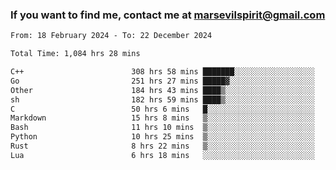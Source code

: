 ### If you want to find me, contact me at marsevilspirit@gmail.com

<!--
**marsevilspirit/marsevilspirit** is a ✨ _special_ ✨ repository because its `README.md` (this file) appears on your GitHub profile.

Here are some ideas to get you started:

- 🔭 I’m currently working on ...
- 🌱 I’m currently learning ...
- 👯 I’m looking to collaborate on ...
- 🤔 I’m looking for help with ...
- 💬 Ask me about ...
- 📫 How to reach me: ...
- 😄 Pronouns: ...
- ⚡ Fun fact: ...
-->
<!--START_SECTION:waka-->

```txt
From: 18 February 2024 - To: 22 December 2024

Total Time: 1,084 hrs 28 mins

C++                        308 hrs 58 mins ███████░░░░░░░░░░░░░░░░░░   28.49 %
Go                         251 hrs 27 mins █████▓░░░░░░░░░░░░░░░░░░░   23.19 %
Other                      184 hrs 43 mins ████▒░░░░░░░░░░░░░░░░░░░░   17.03 %
sh                         182 hrs 59 mins ████▒░░░░░░░░░░░░░░░░░░░░   16.87 %
C                          50 hrs 6 mins   █░░░░░░░░░░░░░░░░░░░░░░░░   04.62 %
Markdown                   15 hrs 8 mins   ▒░░░░░░░░░░░░░░░░░░░░░░░░   01.40 %
Bash                       11 hrs 10 mins  ▒░░░░░░░░░░░░░░░░░░░░░░░░   01.03 %
Python                     10 hrs 25 mins  ▒░░░░░░░░░░░░░░░░░░░░░░░░   00.96 %
Rust                       8 hrs 22 mins   ▒░░░░░░░░░░░░░░░░░░░░░░░░   00.77 %
Lua                        6 hrs 18 mins   ░░░░░░░░░░░░░░░░░░░░░░░░░   00.58 %
```

<!--END_SECTION:waka-->
